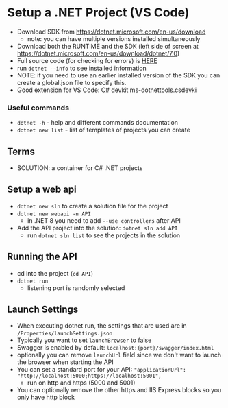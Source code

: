 # Setup a .NET Project (VS Code)

- Download SDK from https://dotnet.microsoft.com/en-us/download
  - note: you can have multiple versions installed simultaneously
- Download both the RUNTIME and the SDK (left side of screen at https://dotnet.microsoft.com/en-us/download/dotnet/7.0)
- Full source code (for checking for errors) is [HERE](https://github.com/TryCatchLearn/DatingApp)
- run `dotnet --info` to see installed information
- NOTE: if you need to use an earlier installed version of the SDK you can create a global.json file to specify this.
- Good extension for VS Code: C# devkit
  ms-dotnettools.csdevki

### Useful commands

- `dotnet -h` - help and different commands documentation
- `dotnet new list` - list of templates of projects you can create

## Terms

- SOLUTION: a container for C# .NET projects

## Setup a web api

- `dotnet new sln` to create a solution file for the project
- `dotnet new webapi -n API`
  - in .NET 8 you need to add `--use controllers` after API
- Add the API project into the solution: `dotnet sln add API`
  - run `dotnet sln list` to see the projects in the solution

## Running the API

- cd into the project (`cd API`)
- `dotnet run`
  - listening port is randomly selected

## Launch Settings

- When executing dotnet run, the settings that are used are in `/Properties/launchSettings.json`
- Typically you want to set `launchBrowser` to false
- Swagger is enabled by default: `localhost:{port}/swagger/index.html`
- optionally you can remove `launchUrl` field since we don't want to launch the browser when starting the API
- You can set a standard port for your API: `"applicationUrl": "http://localhost:5000;https://localhost:5001",`
  - run on http and https (5000 and 5001)
- You can optionally remove the other https and IIS Express blocks so you only have http block
